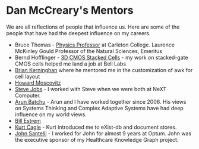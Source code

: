 # Dan McCreary's Mentors

We are all reflections of people that influence us.  Here are some of the people that have had the deepest influence on my careers.


* Bruce Thomas - [Physics Professor](https://www.carleton.edu/physics-astronomy/faculty/) at Carleton College.  Laurence McKinley Gould Professor of the Natural Sciences, Emeritus
* Bernd Hofflinger - [3D CMOS Stacked Cells](https://ieeexplore.ieee.org/author/37324751700) - my work on stacked-gate CMOS cells helped me land a job at Bell Labs
* [Brian Kerninghan](https://en.wikipedia.org/wiki/Brian_Kernighan) where he mentored me in the customization of awk for cell layout
* [Howard Moscovitz](https://www.linkedin.com/in/howard-moscovitz-305815/)
* [Steve Jobs](https://en.wikipedia.org/wiki/Steve_Jobs) - I worked with Steve when we were both at NeXT Computer.
* [Arun Batchu](https://www.linkedin.com/in/arunbatchu/) - Arun and I have worked together since 2006.  His views on Systems Thinking and Complex Adaptive Systems have had deep influence on my world views.
* [Bill Estrem](https://www.fullernaples.com/tributes/William-Estrem)
* [Kurt Cagle](https://www.linkedin.com/in/kurtcagle/) - Kurt introduced me to eXist-db and document stores.
* [John Santelli](https://theorg.com/org/unitedhealth-group/org-chart/john-santelli) - I worked for John for almost 9 years at Optum.  John was the executive sponsor of my Healthcare Knowledge Graph project.